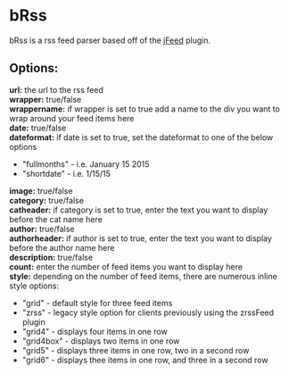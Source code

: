 # bRss

bRss is a rss feed parser based off of the <a target="_blank" href="https://github.com/jfhovinne/jFeed/">jFeed</a> plugin.

<h2>Options:</h2>

<strong>url:</strong> the url to the rss feed<br />
<strong>wrapper:</strong> true/false<br />
<strong>wrappername:</strong> if wrapper is set to true add a name to the div you want to wrap around your feed items here<br />
<strong>date:</strong> true/false<br />
<strong>dateformat:</strong> if date is set to true, set the dateformat to one of the below options<br />
<ul>
<li>"fullmonths" - i.e. January 15 2015</li>
<li>"shortdate" - i.e. 1/15/15</li>
</ul>
<strong>image:</strong> true/false<br />
<strong>category:</strong> true/false<br />
<strong>catheader:</strong> if category is set to true, enter the text you want to display before the cat name here<br />
<strong>author:</strong> true/false<br />
<strong>authorheader:</strong> if author is set to true, enter the text you want to display before the author name here<br />
<strong>description:</strong> true/false<br />
<strong>count:</strong> enter the number of feed items you want to display here<br />
<strong>style:</strong> depending on the number of feed items, there are numerous inline style options:
<ul>
<li>"grid" - default style for three feed items</li>
<li>"zrss" - legacy style option for clients previously using the zrssFeed plugin</li>
<li>"grid4" - displays four items in one row</li>
<li>"grid4box" - displays two items in one row</li>
<li>"grid5" - displays three items in one row, two in a second row</li>
<li>"grid6" - displays thee items in one row, and three in a second row</li>
</ul>
